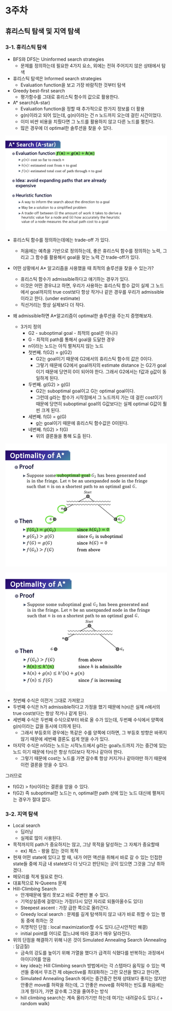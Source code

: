 # 3주차



## 휴리스틱 탐색 및 지역 탐색



### 3-1. 휴리스틱 탐색

- BFS와 DFS는 Uninformed search strategies
  - 문제를 정의하는데 필요한 4가지 요소, 외에는 전혀 주어지지 않은 상태에서 탐색
- 휴리스틱 탐색은 Informed search strategies
  - Evaluation function을 보고 가장 바람직한 것부터 탐색
- Greedy best-first search
  - 평가함수를 그대로 휴리스틱 함수의 값으로 활용한다.
- A* search(A-star)
  - Evaluation function을 정할 때 추가적으로 한가지 정보를 더 활용
  - g(n)이라고 되어 있는데, g(n)이라는 건 n 노드까지 오는데 걸린 시간이었다.
  - 이미 비싼 비용을 치뤘다면 그 노드를 활용하지 않고 다른 노드를 펼친다.
  - 많은 경우에 더 optimal한 솔루션을 찾을 수 있다.

![캡처](md-images/%EC%BA%A1%EC%B2%98-1635563475305.PNG)

- 휴리스틱 함수를 정의하는데에는 trade-off 가 있다.
  - 처음에는 예측을 기반으로 정의하는데, 좋은 휴리스틱 함수를 정의하는 노력, 그리고 그 함수를 활용해서 goal을 찾는 노력 간 trade-off가 있다.

- 어떤 상황에서 A* 알고리즘을 사용했을 때 최적의 솔루션을 찾을 수 있는가?
  - 휴리스틱 함수가 admissible하다고 얘기하는 경우가 있다.
  - 이것은 어떤 경우냐고 하면, 우리가 사용하는 휴리스틱 함수 값이 실제 그 노드에서 goal까지의 true cost보다 항상 작거나 같은 경우를 우리가 admissible이라고 한다. (under estimate)
  - 직선거리는 항상 실제보다 더 작다.
- 왜 admissible하면 A*알고리즘이 optimal한 솔루션을 주는지 증명해보자.
  - 3가지 정의
    - G2 - suboptimal goal - 최적의 goal은 아니다
    - G - 최적의 path를 통해서 goal을 도달한 경우
    - n이라는 노드는 아직 펼쳐지지 않는 노드
    - 첫번째. f(G2) = g(G2)
      - G2는 goal이기 때문에 G2에서의 휴리스틱 함수의 값은 0이다.
      - 그렇기 때문에 G2에서 goal까지의 estimate distance 는 G2가 goal이기 때문에 당연히 0이 되어야 한다. 그래서 G2에서는 f값과 g값이 동일하게 된다.
    - 두번째. g(G2) > g(G)
      - G2는 suboptimal goal이고 G는 optimal goal이다.
      - 그런데 g라는 함수가 시작점에서 그 노드까지 가는 데 걸린 cost이기 때문에 당연히 suboptimal goal의 G값보다는 실제 optimal G값이 훨씬 크게 된다.
    - 세번째. f(G) = g(G)
      - g는 goal이기 때문에 휴리스틱 함수값은 0이된다.
    - 네번째. f(G2) > f(G) 
      - 위의 결론들을 통해 도출 된다. 

![캡처](md-images/%EC%BA%A1%EC%B2%98-1635564611019.PNG)

![캡처](md-images/%EC%BA%A1%EC%B2%98-1635564652198.PNG)

- 첫번째 수식은 이전거 그대로 가져왔고
- 두번째 수식은 h가 admissible하다고 가정을 했기 때문에 h(n)은 실제 n에서의 true cost보다는 항상 작거나 같게 된다.
- 세번째 수식은 두번째 수식으로부터 바로 올 수가 있는데, 두번째 수식에서 양쪽에 g(n)이라는 값을 동시에 더하게 된다.
  - 그래서 부등호의 경우에는 똑같은 수를 양쪽에 더하면, 그 부등호 방향은 바뀌지 않기 때문에 세번째 결론도 쉽게 얻을 수가 있다.
- 마지막 수식은 n이라는 노드는 시작노드에서 g라는 goal노드까지 가는 중간에 있는 노드 이기 때문에 f(n)은 항상 f(G)보다 작거나 같아야 한다.
  - 그렇기 때문에 cost는 노드를 가면 갈수록 항상 커지거나 같아야만 하기 때문에 이런 결론을 얻을 수 있다.

그러므로

- f(G2) > f(n)이라는 결론을 얻을 수 있다.
- f(G2) 즉 suboptimal한 노드는 n, optimal한 path 상에 있는 노드 대신에 펼쳐지는 경우가 절대 없다.

### 3-2. 지역 탐색

- Local search
  - 딥러닝
  - 실제로 많이 사용된다.
- 목적까지의 path가 중요하지는 않고, 그냥 목적을 달성하는 그 자체가 중요할때
  - ex) 체스 - 왕을 잡는 것이 목적
- 현재 어떤 state에 있다고 할 때, 내가 어떤 액션을 취해서 바로 갈 수 있는 인접한 state들 중에 지금 내 state보다 더 낫다고 판단되는 곳이 있으면 그것을 그냥 취하겠다.
- 메모리를 적게 필요로 한다.
- 대표적으로 N-Queens 문제
- Hill-Climbing Search
  - 안개때문에 멀리 못보고 바로 주변만 볼 수 있다.
  - 기억상실증에 걸렸다는 가정(다시 있던 자리로 되돌아올수도 있다)
  - Steepest ascent : 가장 급한 쪽으로 올라간다.
  - Greedy local search : 문제를 길게 탐색하지 않고 내가 바로 취할 수 있는 행동 중에 취하는 것
  - 치명적인 단점 : local maximization할 수도 있다.(근시안적인 해결)
  - initial point를 어디로 잡느냐에 따라 결과가 매우 달라진다.
- 위의 단점을 해결하기 위해 나온 것이 Simulated Annealing Search (Annealing : 담금질)
  - 금속의 강도를 높이기 위해 가열을 했다가 급격히 식혔다를 반복하는 과정에서 아이디어를 얻음
  - key idea는 Hill Climbing search 방법에서는 각 스텝마다 움직일 수 있는 액션들 중에서 무조건 제 objective를 최대화하는 그런 모션을 했다고 한다면,
  - Simulated Annealing Search 에서는 중간중간 현재 상태보다 좋지는 않지만 안좋은 move를 허락을 하는데, 그 안좋은 move를 허락하는 빈도를 처음에는 크게 줬다가, 가면 갈수록 그것을 줄여주는 방식
  - hill climbing search는 계속 올라가기만 하는데 여기는 내려갈수도 있다.( + random walk)
